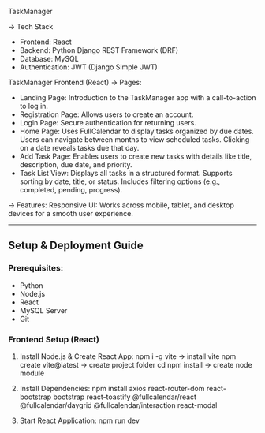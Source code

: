 TaskManager

 → Tech Stack
   - Frontend: React
   - Backend: Python Django REST Framework (DRF)
   - Database: MySQL
   - Authentication: JWT (Django Simple JWT)

TaskManager Frontend (React)
 → Pages:
   - Landing Page: Introduction to the TaskManager app with a call-to-action to log in.
   - Registration Page: Allows users to create an account.
   - Login Page: Secure authentication for returning users.
   - Home Page:
        Uses FullCalendar to display tasks organized by due dates.
        Users can navigate between months to view scheduled tasks.
        Clicking on a date reveals tasks due that day.
   - Add Task Page: Enables users to create new tasks with details like title, description, due date, and priority.
   - Task List View:
        Displays all tasks in a structured format.
        Supports sorting by date, title, or status.
        Includes filtering options (e.g., completed, pending, progress).

 → Features:
     Responsive UI: Works across mobile, tablet, and desktop devices for a smooth user experience.


---
## Setup & Deployment Guide

### Prerequisites:
- Python
- Node.js 
- React
- MySQL Server
- Git


### Frontend Setup (React)
1. Install Node.js & Create React App:
      npm i -g vite -> install vite
      npm create vite@latest <appname> -> create project folder
      cd <appname>
      npm install -> create node module
   
2. Install Dependencies:
      npm install axios react-router-dom react-bootstrap bootstrap react-toastify @fullcalendar/react @fullcalendar/daygrid @fullcalendar/interaction react-modal
 
3. Start React Application:
      npm run dev





